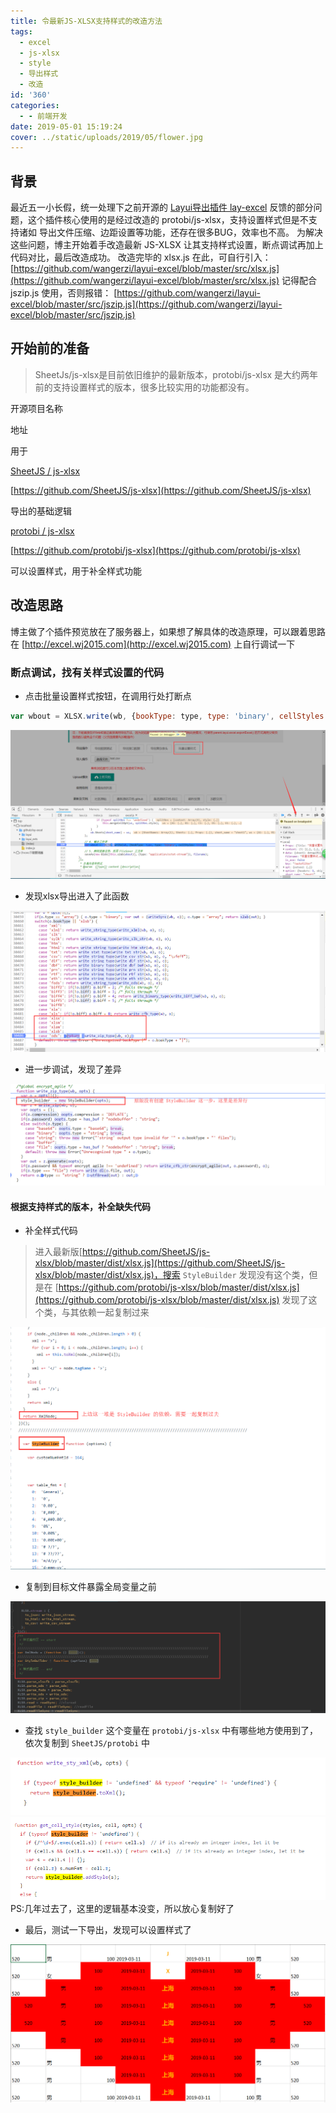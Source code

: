 ```yaml
---
title: 令最新JS-XLSX支持样式的改造方法
tags:
  - excel
  - js-xlsx
  - style
  - 导出样式
  - 改造
id: '360'
categories:
  - - 前端开发
date: 2019-05-01 15:19:24
cover: ../static/uploads/2019/05/flower.jpg
---
```


## 背景

最近五一小长假，统一处理下之前开源的 [Layui导出插件 lay-excel](https://github.com/wangerzi/layui-excel) 反馈的部分问题，这个插件核心使用的是经过改造的 protobi/js-xlsx，支持设置样式但是不支持诸如 导出文件压缩、边距设置等功能，还存在很多BUG，效率也不高。 为解决这些问题，博主开始着手改造最新 JS-XLSX 让其支持样式设置，断点调试再加上代码对比，最后改造成功。 改造完毕的 xlsx.js 在此，可自行引入： [https://github.com/wangerzi/layui-excel/blob/master/src/xlsx.js](https://github.com/wangerzi/layui-excel/blob/master/src/xlsx.js) 记得配合 jszip.js 使用，否则报错： [https://github.com/wangerzi/layui-excel/blob/master/src/jszip.js](https://github.com/wangerzi/layui-excel/blob/master/src/jszip.js)

## 开始前的准备

> SheetJs/js-xlsx是目前依旧维护的最新版本，protobi/js-xlsx 是大约两年前的支持设置样式的版本，很多比较实用的功能都没有。

开源项目名称

地址

用于

[SheetJS / js-xlsx](https://github.com/SheetJS/js-xlsx)

[https://github.com/SheetJS/js-xlsx](https://github.com/SheetJS/js-xlsx)

导出的基础逻辑

[protobi / js-xlsx](https://github.com/protobi/js-xlsx)

[https://github.com/protobi/js-xlsx](https://github.com/protobi/js-xlsx)

可以设置样式，用于补全样式功能

## 改造思路

博主做了个插件预览放在了服务器上，如果想了解具体的改造原理，可以跟着思路在 [http://excel.wj2015.com](http://excel.wj2015.com) 上自行调试一下

### 断点调试，找有关样式设置的代码

*   点击批量设置样式按钮，在调用行处打断点

```javascript
var wbout = XLSX.write(wb, {bookType: type, type: 'binary', cellStyles: true});
```

![](../static/uploads/2019/05/59cb58df4b8239af744e7dedb4c202dd.png)

*   发现xlsx导出进入了此函数

![](../static/uploads/2019/05/0d060dd000f14d4248d9a0b690d158dc.png)

*   进一步调试，发现了差异

![](../static/uploads/2019/05/ec1dbef1c7bb6294902479f9476f6dad.png)

#### 根据支持样式的版本，补全缺失代码

*   补全样式代码

> 进入最新版[https://github.com/SheetJS/js-xlsx/blob/master/dist/xlsx.js](https://github.com/SheetJS/js-xlsx/blob/master/dist/xlsx.js)，搜索 `StyleBuilder` 发现没有这个类，但是在 [https://github.com/protobi/js-xlsx/blob/master/dist/xlsx.js](https://github.com/protobi/js-xlsx/blob/master/dist/xlsx.js) 发现了这个类，与其依赖一起复制过来

![](../static/uploads/2019/05/53ca8f3c054d618a5c642f00b64d2a70.png)

*   复制到目标文件暴露全局变量之前

![](../static/uploads/2019/05/9d9e1b38659099dbf158141ef8946282.png)

*   查找 `style_builder` 这个变量在 `protobi/js-xlsx` 中有哪些地方使用到了，依次复制到 `SheetJS/protobi` 中

![](../static/uploads/2019/05/a236429e076ed4b49cdaf83b0a9917eb.png) ![](../static/uploads/2019/05/19a56922a11ed2b160636e0a739abb6e.png) PS:几年过去了，这里的逻辑基本没变，所以放心复制好了

*   最后，测试一下导出，发现可以设置样式了

![](../static/uploads/2019/05/31876adf7ddaf845e9a6be32dcb9cd4f.png)